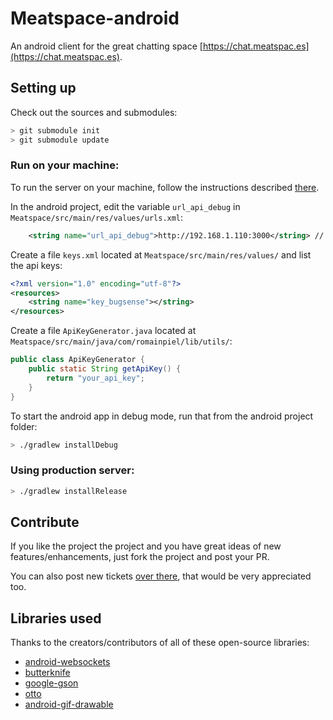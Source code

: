 # Meatspace-android

An android client for the great chatting space [https://chat.meatspac.es](https://chat.meatspac.es).

## Setting up

Check out the sources and submodules:
```bash
> git submodule init
> git submodule update
```

### Run on your machine:

To run the server on your machine, follow the instructions described [there](https://github.com/meatspaces/meatspace-chat).

In the android project, edit the variable `url_api_debug` in `Meatspace/src/main/res/values/urls.xml`:

```xml
    <string name="url_api_debug">http://192.168.1.110:3000</string> // set your computer IP here
```

Create a file `keys.xml` located at `Meatspace/src/main/res/values/` and list the api keys:

```xml
<?xml version="1.0" encoding="utf-8"?>
<resources>
    <string name="key_bugsense"></string>
</resources>
```

Create a file `ApiKeyGenerator.java` located at `Meatspace/src/main/java/com/romainpiel/lib/utils/`:

```java
public class ApiKeyGenerator {
    public static String getApiKey() {
        return "your_api_key";
    }
}
```

To start the android app in debug mode, run that from the android project folder:

```bash
> ./gradlew installDebug
```

### Using production server:

```bash
> ./gradlew installRelease
```

## Contribute

If you like the project the project and you have great ideas of new features/enhancements, just fork the project and post your PR.

You can also post new tickets [over there](https://github.com/RomainPiel/meatspace-android/issues), that would be very appreciated too.

## Libraries used

Thanks to the creators/contributors of all of these open-source libraries:
- [android-websockets](https://github.com/koush/android-websockets)
- [butterknife](https://github.com/JakeWharton/butterknife)
- [google-gson](https://code.google.com/p/google-gson)
- [otto](https://github.com/square/otto)
- [android-gif-drawable](https://github.com/koral--/android-gif-drawable)
